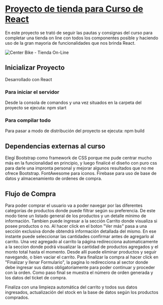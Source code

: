 # [Proyecto de tienda para Curso de React](https://github.com/Ezequiel-Ramirez/app-react-coder)

En este proyecto se trató de seguir las pautas y consignas del curso para completar una tienda on line con todos los componentes posible y haciendo uso de la gran mayoria de funcionalidades que nos brinda React.

![Center Bike - Tienda On-Line](https://user-images.githubusercontent.com/78183135/131588938-d6e2fefb-4e2d-49e6-b7db-6f17be5c57a3.gif)

## Inicializar Proyecto
Desarrollado con React

### Para iniciar el servidor
Desde la consola de comandos y una vez situados en la carpeta del proyecto se ejecuta:
npm start

### Para compilar todo
Para pasar a modo de distribución del proyecto se ejecuta:
npm build

## Dependencias externas al curso
Elegí Bootstrap como framework de CSS porque me pude centrar mucho más en la funcionalidad en principio, y luego finalicé el diseño con puro css para darle una impronta personal y mejorar algunos resultados que no me ofrece Bootstrap.
FontAwesome para iconos.
Firebase para uso de base de datos y almacenamiento de ordenes de compra.

## Flujo de Compra
Para poder comprar el usuario va a poder navegar por las diferentes categorías de productos donde puede filtrar según su preferencia. De este modo tiene un listado general de los productos y un detalle mínimo de información. Tambien puede ingresar a la sección Carrito donde visualiza si posee productos o no.
Al hacer click en el boton "Ver más" pasa a una sección exclusiva donde obtendrá información detallada del mismo. En ese instante puede seleccionar las cantidades confirmar antes de agregarlo al carrito.
Una vez agregado al carrito la página redirecciona automaticamente a la seccion donde podrá visualizar la cantidad de productos agregados y el monto total hasta el momento. Desde allí puede eliminar productos y seguir navegando, o bien vaciar el carrito.
Para finalizar la compra al hacer click en "Finalizar y llenar Formulario", la pagina lo redirecciona al sector donde debe ingresar sus datos obligatoriamente para poder continuar y proceder con la orden.
Como paso final se muestra el número de orden generada y los datos del ticket de compra.

Finaliza con una limpieza automática del carrito y todos sus datos ingresados, actualización del stock en la base de datos según los productos comprados.

